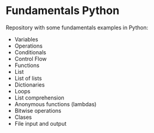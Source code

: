 # Fundamentals Python

Repository with some fundamentals examples in Python:

- Variables
- Operations
- Conditionals
- Control Flow
- Functions
- List
- List of lists
- Dictionaries
- Loops
- List comprehension
- Anonymous functions (lambdas)
- Bitwise operations
- Clases
- File input and output 


